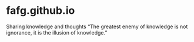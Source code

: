 # fafg.github.io
Sharing knowledge and thoughts 
“The greatest enemy of knowledge is not ignorance, it is the illusion of knowledge.” 
